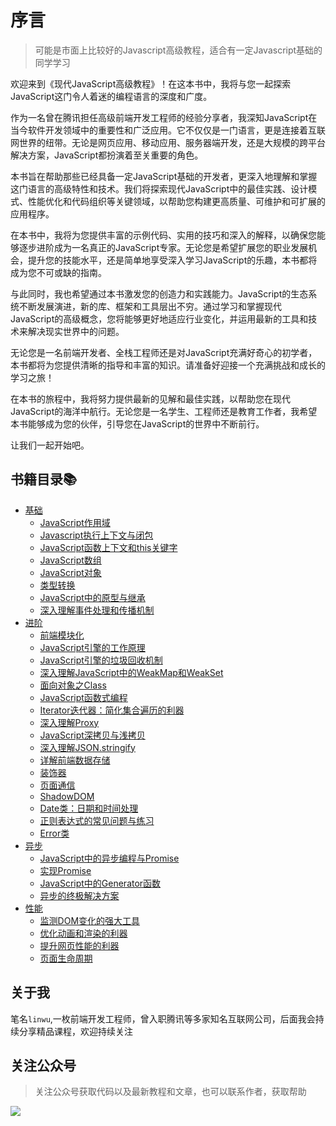 # 序言

> 可能是市面上比较好的Javascript高级教程，适合有一定Javascript基础的同学学习


欢迎来到《现代JavaScript高级教程》！在这本书中，我将与您一起探索JavaScript这门令人着迷的编程语言的深度和广度。

作为一名曾在腾讯担任高级前端开发工程师的经验分享者，我深知JavaScript在当今软件开发领域中的重要性和广泛应用。它不仅仅是一门语言，更是连接着互联网世界的纽带。无论是网页应用、移动应用、服务器端开发，还是大规模的跨平台解决方案，JavaScript都扮演着至关重要的角色。

本书旨在帮助那些已经具备一定JavaScript基础的开发者，更深入地理解和掌握这门语言的高级特性和技术。我们将探索现代JavaScript中的最佳实践、设计模式、性能优化和代码组织等关键领域，以帮助您构建更高质量、可维护和可扩展的应用程序。

在本书中，我将为您提供丰富的示例代码、实用的技巧和深入的解释，以确保您能够逐步进阶成为一名真正的JavaScript专家。无论您是希望扩展您的职业发展机会，提升您的技能水平，还是简单地享受深入学习JavaScript的乐趣，本书都将成为您不可或缺的指南。

与此同时，我也希望通过本书激发您的创造力和实践能力。JavaScript的生态系统不断发展演进，新的库、框架和工具层出不穷。通过学习和掌握现代JavaScript的高级概念，您将能够更好地适应行业变化，并运用最新的工具和技术来解决现实世界中的问题。

无论您是一名前端开发者、全栈工程师还是对JavaScript充满好奇心的初学者，本书都将为您提供清晰的指导和丰富的知识。请准备好迎接一个充满挑战和成长的学习之旅！

在本书的旅程中，我将努力提供最新的见解和最佳实践，以帮助您在现代JavaScript的海洋中航行。无论您是一名学生、工程师还是教育工作者，我希望本书能够成为您的伙伴，引导您在JavaScript的世界中不断前行。

让我们一起开始吧。


## 书籍目录📚

- [基础](docs/base/JavaScript作用域.md)
  - [JavaScript作用域](docs/base/JavaScript作用域.md)
  - [Javascript执行上下文与闭包](docs/base/Javascript执行上下文与闭包.md)
  - [JavaScript函数上下文和this关键字](docs/base/JavaScript函数上下文和this关键字.md)
  - [JavaScript数组](docs/base/JavaScript数组.md)
  - [JavaScript对象](docs/base/JavaScript对象.md)
  - [类型转换](docs/base/类型转换.md)
  - [JavaScript中的原型与继承](docs/base/JavaScript中的原型与继承.md)
  - [深入理解事件处理和传播机制](docs/base/深入理解事件处理和传播机制.md)
- [进阶](docs/advance/前端模块化.md)
  - [前端模块化](docs/advance/前端模块化.md)
  - [JavaScript引擎的工作原理](docs/advance/JavaScript引擎的工作原理.md)
  - [JavaScript引擎的垃圾回收机制](docs/advance/JavaScript引擎的垃圾回收机制.md)
  - [深入理解JavaScript中的WeakMap和WeakSet](docs/advance/深入理解JavaScript中的WeakMap和WeakSet.md)
  - [面向对象之Class](docs/advance/面向对象之Class.md)
  - [JavaScript函数式编程](docs/advance/JavaScript函数式编程.md)
  - [Iterator迭代器：简化集合遍历的利器](docs/advance/Iterator迭代器：简化集合遍历的利器.md)
  - [深入理解Proxy](docs/advance/深入理解Proxy.md)
  - [JavaScript深拷贝与浅拷贝](docs/advance/JavaScript深拷贝与浅拷贝.md)
  - [深入理解JSON.stringify](docs/advance/深入理解JSON.stringify.md)
  - [详解前端数据存储](docs/advance/详解前端数据存储.md)
  - [装饰器](docs/advance/装饰器.md)
  - [页面通信](docs/advance/页面通信.md)
  - [ShadowDOM](docs/advance/ShadowDOM.md)
  - [Date类：日期和时间处理](docs/advance/Date类：日期和时间处理.md)
  - [正则表达式的常见问题与练习](docs/advance/正则表达式的常见问题与练习.md)
  - [Error类](docs/advance/Error类.md)
- [异步](docs/async/JavaScript中的异步编程与Promise.md)
  - [JavaScript中的异步编程与Promise](docs/async/JavaScript中的异步编程与Promise.md)
  - [实现Promise](docs/async/实现Promise.md)
  - [JavaScript中的Generator函数](docs/async/JavaScript中的Generator函数.md)
  - [异步的终极解决方案](docs/async/异步的终极解决方案.md)
- [性能](docs/perf/监测DOM变化的强大工具.md)
  - [监测DOM变化的强大工具](docs/perf/监测DOM变化的强大工具.md)
  - [优化动画和渲染的利器](docs/perf/优化动画和渲染的利器.md)
  - [提升网页性能的利器](docs/perf/提升网页性能的利器.md)
  - [页面生命周期](docs/perf/页面生命周期.md)



## 关于我

笔名`linwu`,一枚前端开发工程师，曾入职腾讯等多家知名互联网公司，后面我会持续分享精品课程，欢迎持续关注


## 关注公众号

> 关注公众号获取代码以及最新教程和文章，也可以联系作者，获取帮助

![](https://cdn.jsdelivr.net/gh/linwu-hi/coding-time-typescript@main/docs/.vuepress/public/assets/image/wx.png)

